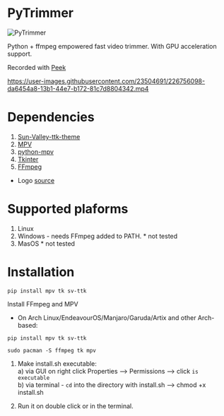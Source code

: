 # PyTrimmer
![PyTrimmer](https://user-images.githubusercontent.com/23504691/226744570-9dff3966-7bc0-4c80-b88f-a0baffb61ca3.png)


Python + ffmpeg empowered fast video trimmer. With GPU acceleration support.


Recorded with [Peek](https://github.com/phw/peek)

https://user-images.githubusercontent.com/23504691/226756098-da6454a8-13b1-44e7-b172-81c7d8804342.mp4

# Dependencies

1. [Sun-Valley-ttk-theme](https://github.com/rdbende/Sun-Valley-ttk-theme)
2. [MPV](https://github.com/mpv-player/mpv)
3. [python-mpv](https://github.com/jaseg/python-mpv)
4. [Tkinter](https://docs.python.org/3/library/tkinter.html)
5. [FFmpeg](https://github.com/FFmpeg/FFmpeg)
* Logo [source](https://iconmonstr.com/cut-7-png/)

# Supported plaforms

1. Linux 
2. Windows - needs FFmpeg added to PATH. * not tested
3. MasOS * not tested

# Installation 

```terminal
pip install mpv tk sv-ttk
```
Install FFmpeg and MPV

- On Arch Linux/EndeavourOS/Manjaro/Garuda/Artix and other Arch-based:

```terminal
pip install mpv tk sv-ttk
```

```terminal
sudo pacman -S ffmpeg tk mpv
```

1. Make install.sh executable:  
a) via GUI on right click Properties --> Permissions --> click `is executable`  
b) via terminal - `cd` into the directory with install.sh --> chmod +x  install.sh

2. Run it on double click or in the terminal.
